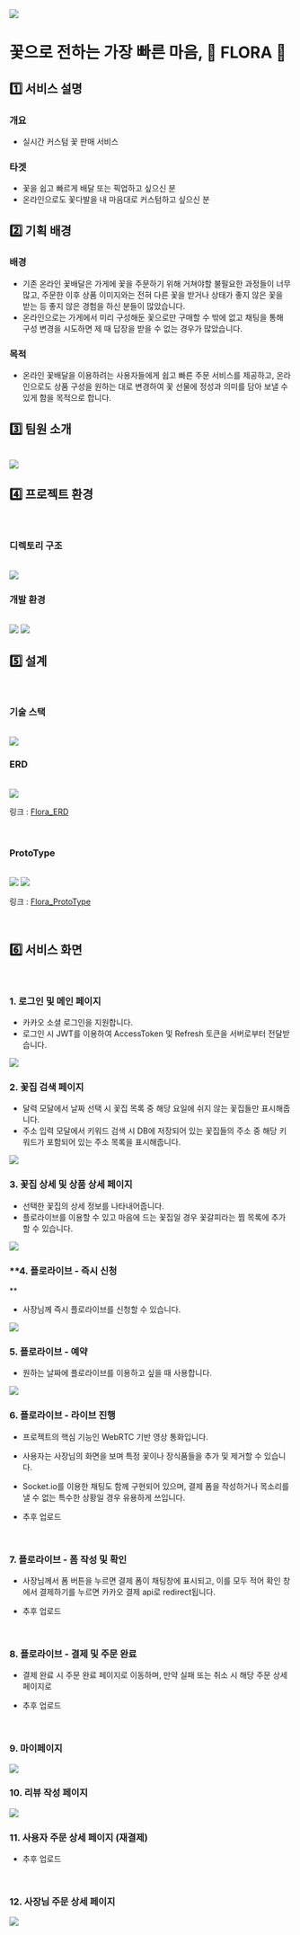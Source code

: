 <img src="https://user-images.githubusercontent.com/89143804/219459768-2b6af8eb-7916-4579-8861-d8082a08d437.png" />

<br />


# **꽃으로 전하는 가장 빠른 마음, 🌸 FLORA 🌸**

## 1️⃣ 서비스 설명

### **개요**
  
  - 실시간 커스텀 꽃 판매 서비스

### **타겟**

  - 꽃을 쉽고 빠르게 배달 또는 픽업하고 싶으신 분
  - 온라인으로도 꽃다발을 내 마음대로 커스텀하고 싶으신 분

## 2️⃣ 기획 배경

### **배경**

  - 기존 온라인 꽃배달은 가게에 꽃을 주문하기 위해 거쳐야할 불필요한 과정들이 너무 많고, 주문한 이후 상품 이미지와는 전혀 다른 꽃을 받거나 상태가 좋지 않은 꽃을 받는 등 좋지 않은 경험을 하신 분들이 많았습니다.
  - 온라인으로는 가게에서 미리 구성해둔 꽃으로만 구매할 수 밖에 없고 채팅을 통해 구성 변경을 시도하면 제 때 답장을 받을 수 없는 경우가 많았습니다.

### **목적**

  - 온라인 꽃배달을 이용하려는 사용자들에게 쉽고 빠른 주문 서비스를 제공하고, 온라인으로도 상품 구성을 원하는 대로 변경하여 꽃 선물에 정성과 의미를 담아 보낼 수 있게 함을 목적으로 합니다.

## 3️⃣ 팀원 소개

<br />

<img src="https://user-images.githubusercontent.com/89143804/219464594-4f8079cf-9350-462b-9a1a-02f6896dabef.png" />


## 4️⃣ 프로젝트 환경

<br />

### **디렉토리 구조**

<br />

<img src="https://user-images.githubusercontent.com/89143804/219456258-71b9b29b-8df4-4f7e-ae1a-ded71873971d.png" />

<br />

### **개발 환경**

<br />

<img src="https://user-images.githubusercontent.com/89143804/219456729-95879e07-68f2-49eb-a553-8a16280167e2.png" />

<img src="https://user-images.githubusercontent.com/89143804/219456995-fa47ff1a-f399-4371-85b0-d3e93bb903e1.png" />


## 5️⃣ 설계

<br />

### **기술 스택**

<br />

<img src="https://user-images.githubusercontent.com/89143804/219460001-545e83bd-17ac-438e-99fe-7b76a31719ce.png" />

<br />

### **ERD**

<br />

<img src="https://user-images.githubusercontent.com/89143804/219458257-fe94696c-8fe3-4d28-8c35-d7851b0f8473.png" />

링크 : [Flora_ERD](https://www.erdcloud.com/d/3nCdBkv5uTrdcWrom)

<br />

### **ProtoType**

<br />

<img src="https://user-images.githubusercontent.com/89143804/219458653-db35269a-10f4-44da-be5c-7ac27af3791f.png" />
<img src="https://user-images.githubusercontent.com/89143804/219458874-70309d74-8072-4b23-ad49-84bcb581f1d6.png" />

링크 : [Flora_ProtoType](https://www.figma.com/file/YsAf1u8pbz4To7Y1SG0GbJ/ssafy_3%ED%8C%80_%EC%8A%A4%ED%86%A0%EB%A6%AC%EB%B3%B4%EB%93%9C?node-id=352%3A6&t=04nX8r3t9uLi3Bw7-1)

<br />

## 6️⃣ 서비스 화면

<br />

### **1. 로그인 및 메인 페이지**

- 카카오 소셜 로그인을 지원합니다.
- 로그인 시 JWT를 이용하여 AccessToken 및 Refresh 토큰을 서버로부터 전달받습니다.
  
<img src="https://user-images.githubusercontent.com/89143804/219421974-137e0bab-fef2-46d4-8d4d-8763b66d2cb7.gif" />

<br/>

### **2. 꽃집 검색 페이지**

- 달력 모달에서 날짜 선택 시 꽃집 목록 중 해당 요일에 쉬지 않는 꽃집들만 표시해줍니다.
- 주소 입력 모달에서 키워드 검색 시 DB에 저장되어 있는 꽃집들의 주소 중 해당 키워드가 포함되어 있는 주소 목록을 표시해줍니다.

<img src="https://user-images.githubusercontent.com/89143804/219425347-312e7852-3ba0-42e1-abbe-44fd3d63c9cd.gif" />

<br/>

### **3. 꽃집 상세 및 상품 상세 페이지**

- 선택한 꽃집의 상세 정보를 나타내어줍니다.
- 플로라이브를 이용할 수 있고 마음에 드는 꽃집일 경우 꽃갈피라는 찜 목록에 추가할 수 있습니다.

<img src="https://user-images.githubusercontent.com/89143804/219425762-40926ed6-2074-4be2-879e-0772bc59dcee.gif" />

<br/>

### **4. 플로라이브 - 즉시 신청
**
- 사장님께 즉시 플로라이브를 신청할 수 있습니다.

<img src="https://user-images.githubusercontent.com/89143804/219431709-46061687-440e-4d7c-9b85-f7663909c92d.gif" />

<br/>

### **5. 플로라이브 - 예약**

- 원하는 날짜에 플로라이브를 이용하고 싶을 때 사용합니다.

<img src="https://user-images.githubusercontent.com/89143804/219433053-d3e5bb47-72cb-4c5e-b767-bed5037d65b8.gif" />

<br/>

### **6. 플로라이브 - 라이브 진행**

- 프로젝트의 핵심 기능인 WebRTC 기반 영상 통화입니다.
- 사용자는 사장님의 화면을 보며 특정 꽃이나 장식품들을 추가 및 제거할 수 있습니다.
- Socket.io를 이용한 채팅도 함께 구현되어 있으며, 결제 폼을 작성하거나 목소리를 낼 수 없는 특수한 상황일 경우 유용하게 쓰입니다.

- 추후 업로드

<br />

### **7. 플로라이브 - 폼 작성 및 확인**

- 사장님께서 폼 버튼을 누르면 결제 폼이 채팅창에 표시되고, 이를 모두 적어 확인 창에서 결제하기를 누르면 카카오 결제 api로 redirect됩니다.

- 추후 업로드

<br />

### **8. 플로라이브 - 결제 및 주문 완료**

- 결제 완료 시 주문 완료 페이지로 이동하며, 만약 실패 또는 취소 시 해당 주문 상세 페이지로 

- 추후 업로드

<br />

### **9. 마이페이지**

<img src="https://user-images.githubusercontent.com/89143804/219435194-b496f1de-2ad2-4dff-bd69-c9d9e20fb14b.gif" />

<br/>

### **10. 리뷰 작성 페이지**

<img src="https://user-images.githubusercontent.com/89143804/219436195-edb8c0c2-8eb6-4396-a4ae-3ad86cc1a471.gif" />

<br/>

### **11. 사용자 주문 상세 페이지 (재결제)**

- 추후 업로드

<br />

### **12. 사장님 주문 상세 페이지**

<img src="https://user-images.githubusercontent.com/89143804/219439328-c0e641a1-c4e1-4a9d-a4db-3c911aafb6bc.gif" />
